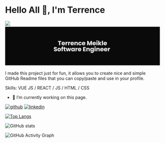 # Hello All 👋, I'm Terrence
![](https://arturssmirnovs.github.io/github-profile-readme-generator/images/banner.png)
![](https://github.com/Terrence-Me/Terrence-Me/blob/main/banner.png)

I made this project just for fun, it allows you to create nice and simple GitHub Readme files that you can copy/paste and use in your profile.

Skills: VUE JS / REACT / JS / HTML / CSS

- 🔭 I’m currently working on this page. 


[<img src='https://cdn.jsdelivr.net/npm/simple-icons@3.0.1/icons/github.svg' alt='github' height='40'>](https://github.com/Terrence-Me)  [<img src='https://cdn.jsdelivr.net/npm/simple-icons@3.0.1/icons/linkedin.svg' alt='linkedin' height='40'>](https://www.linkedin.com/in/terrence-meikle/)  

[![Top Langs](https://github-readme-stats.vercel.app/api/top-langs/?username=Terrence-Me)](https://github.com/anuraghazra/github-readme-stats)

![GitHub stats](https://github-readme-stats.vercel.app/api?username=Terrence-Me&show_icons=true)  

![GitHub Activity Graph](https://activity-graph.herokuapp.com/graph?username=Terrence-Me)  

